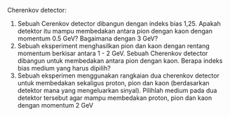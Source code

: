 Cherenkov detector:

1. Sebuah Cerenkov detector dibangun dengan indeks bias 1,25. Apakah detektor itu mampu membedakan antara pion dengan kaon dengan momentum 0.5 GeV? Bagaimana dengan 3 GeV?
2. Sebuah eksperiment menghasilkan pion dan kaon dengan rentang momentum berkisar antara 1 - 2 GeV. Sebuah Cherenkov detector dibangun untuk membedakan antara pion dengan kaon. Berapa indeks bias medium yang harus dipilih?
3. Sebuah eksperimen menggunakan rangkaian dua cherenkov detector untuk membedakan sekaligus proton, pion dan kaon (berdasarkan detektor mana yang mengeluarkan sinyal). Pilihlah medium pada dua detektor tersebut agar mampu membedakan proton, pion dan kaon dengan momentum 2 GeV
